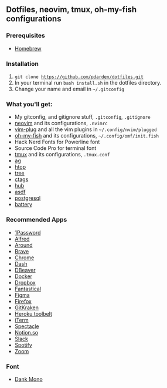 ## Dotfiles, neovim, tmux, oh-my-fish configurations
### Prerequisites
* [Homebrew](http://brew.sh/)

### Installation
1. <code>git clone https://github.com/pdarden/dotfiles.git</code>
2. In your terminal run <code>bash install.sh</code> in the dotfiles directory.
3. Change your name and email in `~/.gitconfig`

### What you'll get:
* My gitconfig, and gitignore stuff, `.gitconfig`, `.gitignore`
* [neovim](https://neovim.io/) and its configurations, `.nvimrc`
* [vim-plug](https://github.com/junegunn/vim-plug) and all the vim plugins in `~/.config/nvim/plugged`
* [oh-my-fish](https://github.com/oh-my-fish/oh-my-fish) and its configurations, `~/.config/omf/init.fish`
* Hack Nerd Fonts for Powerline font
* Source Code Pro for terminal font
* [tmux](https://tmux.github.io/) and its configurations, `.tmux.conf`
* [ag](http://brewformulas.org/Ag)
* [htop](http://hisham.hm/htop/)
* [tree](http://brewformulas.org/Tree)
* [ctags](http://brewformulas.org/Ctag)
* [hub](http://brewformulas.org/Hub)
* [asdf](https://github.com/asdf-vm/asdf)
* [postgresql](http://brewformulas.org/Postgresql)
* [battery](https://github.com/Goles/Battery)

### Recommended Apps
* [1Password](https://www.1password.com/)
* [Alfred](https://www.alfredapp.com/)
* [Around](https://around.co)
* [Brave](https://brave.com/)
* [Chrome](http://www.google.com/chrome/)
* [Dash](https://kapeli.com/dash)
* [DBeaver](https://dbeaver.io/)
* [Docker](https://docs.docker.com/docker-for-mac/install/)
* [Dropbox](https://www.dropbox.com/)
* [Fantastical](https://flexibits.com/fantastical)
* [Figma](https://www.figma.com/)
* [Firefox](https://www.mozilla.org/en-US/firefox/new/)
* [GitKraken](https://www.gitkraken.com)
* [Heroku toolbelt](https://toolbelt.heroku.com/)
* [iTerm](https://www.iterm2.com/)
* [Spectacle](https://www.spectacleapp.com/)
* [Notion.so](https://notion.so/)
* [Slack](https://slack.com)
* [Spotify](https://www.spotify.com/download/mac/)
* [Zoom](https://zoom.us/)

### Font
* [Dank Mono](https://dank.sh)
